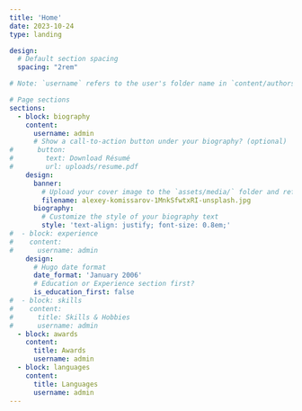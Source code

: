 ```yaml
---
title: 'Home'
date: 2023-10-24
type: landing

design:
  # Default section spacing
  spacing: "2rem"

# Note: `username` refers to the user's folder name in `content/authors/`

# Page sections
sections:
  - block: biography
    content:
      username: admin
      # Show a call-to-action button under your biography? (optional)
#      button:
#        text: Download Résumé
#        url: uploads/resume.pdf
    design:
      banner:
        # Upload your cover image to the `assets/media/` folder and reference it here
        filename: alexey-komissarov-1MnkSfwtxRI-unsplash.jpg
      biography:
        # Customize the style of your biography text
        style: 'text-align: justify; font-size: 0.8em;'
#  - block: experience
#    content:
#      username: admin
    design:
      # Hugo date format
      date_format: 'January 2006'
      # Education or Experience section first?
      is_education_first: false
#  - block: skills
#    content:
#      title: Skills & Hobbies
#      username: admin
  - block: awards
    content:
      title: Awards
      username: admin
  - block: languages
    content:
      title: Languages
      username: admin
---
```

